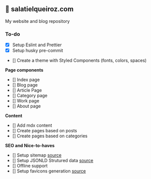 ## 🚀 salatielqueiroz.com

My website and blog repository

### To-do

- [x] Setup Eslint and Prettier
- [x] Setup husky pre-commit
- [] Create a theme with Styled Components (fonts, colors, spaces)

**Page components**

- [] Index page
- [] Blog page
- [] Article Page
- [] Category page
- [] Work page
- [] About page

**Content**

- [] Add mdx content
- [] Create pages based on posts
- [] Create pages based on categories

**SEO and Nice-to-haves**

- [] Setup sitemap [source](https://www.gatsbyjs.com/plugins/gatsby-plugin-sitemap/)
- [] Setup JSONLD Strutured data [source](https://github.com/fabe/gatsby-universal/commit/f6e5342be4ac71ae767d0e991db730071a3dd60d)
- [] Offline support
- [] Setup favicons generation [source](https://github.com/fabe/gatsby-universal/blob/master/scripts/favicons.js)
